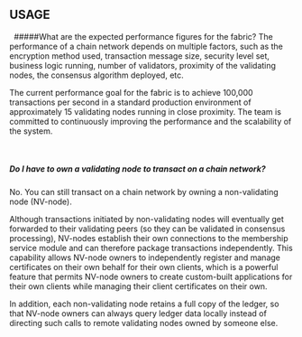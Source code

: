 ## USAGE

&nbsp;
#####What are the expected performance figures for the fabric?
The performance of a chain network depends on multiple factors, such as the encryption method used, transaction message size, security level set, business logic running, number of validators, proximity of the validating nodes, the consensus algorithm deployed, etc.

The current performance goal for the fabric is to achieve 100,000 transactions per second in a standard production environment of approximately 15 validating nodes running in close proximity. The team is committed to continuously improving the performance and the scalability of the system.

&nbsp;
##### Do I have to own a validating node to transact on a chain network? 
No. You can still transact on a chain network by owning a non-validating node (NV-node). 

Although transactions initiated by non-validating nodes will eventually get forwarded to their validating peers (so they can be validated in consensus processing), NV-nodes establish their own connections to the membership service module and can therefore package transactions independently. This capability allows NV-node owners to independently register and manage certificates on their own behalf for their own clients, which is a powerful feature that permits NV-node owners to create custom-built applications for their own clients while managing their client certificates on their own.

In addition, each non-validating node retains a full copy of the ledger, so that NV-node owners can always query ledger data locally instead of directing such calls to remote validating nodes owned by someone else.
